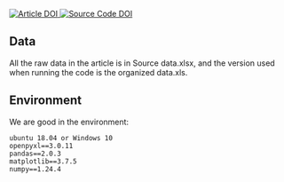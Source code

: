 <p>
 <a href="https://doi.org/10.1038/s41467-023-37384-1">
     <img alt="Article DOI" src="https://img.shields.io/badge/DOI-doi-organge.svg?style=plastic">
 </a>
   <a href="https://doi.org/10.5281/zenodo.14744274">
     <img alt="Source Code DOI" src="https://zenodo.org/badge/DOI/10.5281/zenodo.7709844.svg">
 </a>
  
## Data
All the raw data in the article is in Source data.xlsx, and the version used when running the code is the organized data.xls.


## Environment
We are good in the environment:
```
ubuntu 18.04 or Windows 10
openpyxl==3.0.11
pandas==2.0.3  
matplotlib==3.7.5  
numpy==1.24.4
```
